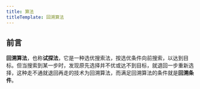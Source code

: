 ```yaml
---
title: 算法
titleTemplate: 回溯算法
---
```


## 前言
**回溯算法**，也称**试探法**，它是一种选优搜索法，按选优条件向前搜索，以达到目标。但当搜索到某一步时，发现原先选择并不优或达不到目标，就退回一步重新选择，这种走不通就退回再走的技术为回溯算法，而满足回溯算法的条件就是**回溯条件**。
